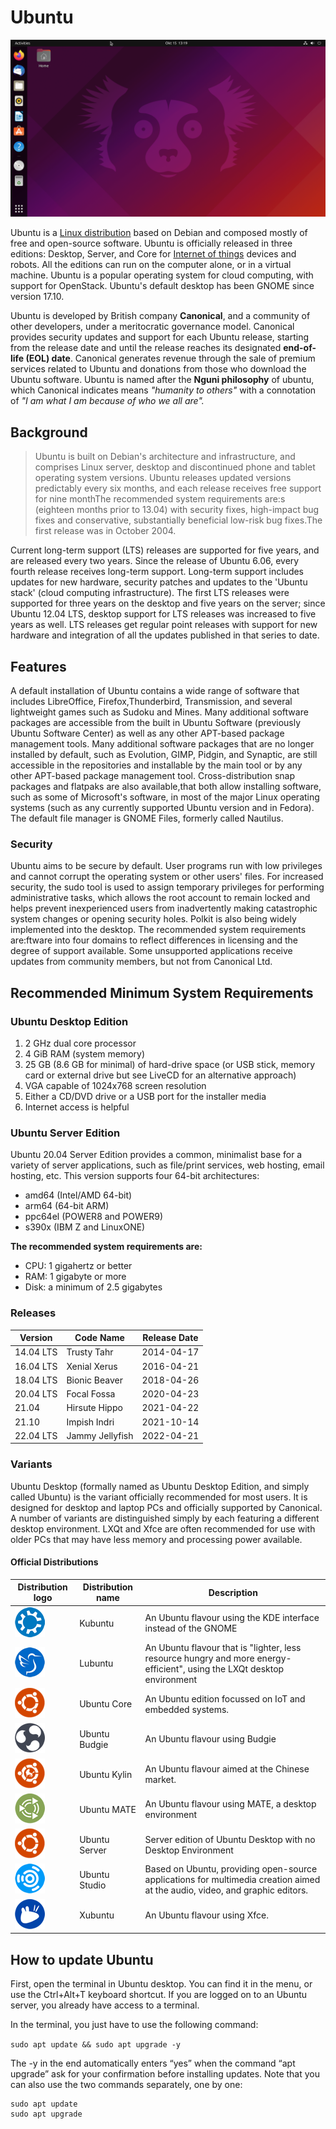 # Ubuntu
![image of Ubuntu](desktop.png)

Ubuntu is a [Linux distribution](https://en.wikipedia.org/wiki/Linux_distribution) based on Debian and composed mostly of free and open-source software. Ubuntu is officially released in three editions: Desktop, Server, and Core for [Internet of things](https://en.wikipedia.org/wiki/Internet_of_things) devices and robots. All the editions can run on the computer alone, or in a virtual machine. Ubuntu is a popular operating system for cloud computing, with support for OpenStack. Ubuntu's default desktop has been GNOME since version 17.10.

Ubuntu is developed by British company **Canonical**, and a community of other developers, under a meritocratic governance model. Canonical provides security updates and support for each Ubuntu release, starting from the release date and until the release reaches its designated **end-of-life (EOL) date**. Canonical generates revenue through the sale of premium services related to Ubuntu and donations from those who download the Ubuntu software. Ubuntu is named after the **Nguni philosophy** of ubuntu, which Canonical indicates means *"humanity to others"* with a connotation of *"I am what I am because of who we all are".*

## Background
> Ubuntu is built on Debian's architecture and infrastructure, and comprises Linux server, desktop and discontinued phone and tablet operating system versions. Ubuntu releases updated versions predictably every six months, and each release receives free support for nine monthThe recommended system requirements are:s (eighteen months prior to 13.04) with security fixes, high-impact bug fixes and conservative, substantially beneficial low-risk bug fixes.The first release was in October 2004.

Current long-term support (LTS) releases are supported for five years, and are released every two years. Since the release of Ubuntu 6.06, every fourth release receives long-term support. Long-term support includes updates for new hardware, security patches and updates to the 'Ubuntu stack' (cloud computing infrastructure). The first LTS releases were supported for three years on the desktop and five years on the server; since Ubuntu 12.04 LTS, desktop support for LTS releases was increased to five years as well. LTS releases get regular point releases with support for new hardware and integration of all the updates published in that series to date.

## Features

A default installation of Ubuntu contains a wide range of software that includes LibreOffice, Firefox,Thunderbird, Transmission, and several lightweight games such as Sudoku and Mines. Many additional software packages are accessible from the built in Ubuntu Software (previously Ubuntu Software Center) as well as any other APT-based package management tools. Many additional software packages that are no longer installed by default, such as Evolution, GIMP, Pidgin, and Synaptic, are still accessible in the repositories and installable by the main tool or by any other APT-based package management tool. Cross-distribution snap packages and flatpaks are also available,that both allow installing software, such as some of Microsoft's software, in most of the major Linux operating systems (such as any currently supported Ubuntu version and in Fedora). The default file manager is GNOME Files, formerly called Nautilus.

### Security

Ubuntu aims to be secure by default. User programs run with low privileges and cannot corrupt the operating system or other users' files. For increased security, the sudo tool is used to assign temporary privileges for performing administrative tasks, which allows the root account to remain locked and helps prevent inexperienced users from inadvertently making catastrophic system changes or opening security holes. Polkit is also being widely implemented into the desktop. The recommended system requirements are:ftware into four domains to reflect differences in licensing and the degree of support available. Some unsupported applications receive updates from community members, but not from Canonical Ltd.

## Recommended Minimum System Requirements

### Ubuntu Desktop Edition

1. 2 GHz dual core processor
2. 4 GiB RAM (system memory)
3. 25 GB (8.6 GB for minimal) of hard-drive space (or USB stick, memory card or external drive but see LiveCD for an alternative approach)
4. VGA capable of 1024x768 screen resolution
5. Either a CD/DVD drive or a USB port for the installer media
6. Internet access is helpful

### Ubuntu Server Edition 

Ubuntu 20.04 Server Edition provides a common, minimalist base for a variety of server applications, such as file/print services, web hosting, email hosting, etc. This version supports four 64-bit architectures:

* amd64 (Intel/AMD 64-bit)
* arm64 (64-bit ARM)
* ppc64el (POWER8 and POWER9)
* s390x (IBM Z and LinuxONE)
  
**The recommended system requirements are:**

* CPU: 1 gigahertz or better
* RAM: 1 gigabyte or more
* Disk: a minimum of 2.5 gigabytes

### Releases

|Version   |Code Name        |Release Date|
|----------|-----------------|------------|
|14.04 LTS | Trusty Tahr     | 2014-04-17 |
|16.04 LTS | Xenial Xerus    | 2016-04-21 |
|18.04 LTS | Bionic Beaver   | 2018-04-26 |
|20.04 LTS | Focal Fossa     | 2020-04-23 |
|21.04     | Hirsute Hippo   | 2021-04-22 |
|21.10     | Impish Indri    | 2021-10-14 |
|22.04 LTS | Jammy Jellyfish | 2022-04-21 |

### Variants

Ubuntu Desktop (formally named as Ubuntu Desktop Edition, and simply called Ubuntu) is the variant officially recommended for most users. It is designed for desktop and laptop PCs and officially supported by Canonical. A number of variants are distinguished simply by each featuring a different desktop environment. LXQt and Xfce are often recommended for use with older PCs that may have less memory and processing power available.

#### Official Distributions

| Distribution logo           | Distribution name | Description |
|-----------------------------|-------------------|-------------|
|![kubuntu logo](kubuntu.png) | Kubuntu           |An Ubuntu flavour using the KDE interface instead of the GNOME
|![lubuntu logo](lubuntu.png) | Lubuntu           | An Ubuntu flavour that is "lighter, less resource hungry and more energy-efficient", using the LXQt desktop environment|
|![core logo](core.png)       | Ubuntu Core       | An Ubuntu edition focussed on IoT and embedded systems. 
|![budgie logo](budgie.png)   | Ubuntu Budgie     | An Ubuntu flavour using Budgie
|![kylin logo](kylin.png)     | Ubuntu Kylin      | An Ubuntu flavour aimed at the Chinese market.|
|![mate logo](mate.png)       | Ubuntu MATE       | An Ubuntu flavour using MATE, a desktop environment|
|![ubuntu logo](ubuntu.png)   | Ubuntu Server     | Server edition of Ubuntu Desktop with no Desktop Environment|
|![studio logo](studio.png)   | Ubuntu Studio     | Based on Ubuntu, providing open-source applications for multimedia creation aimed at the audio, video, and graphic editors. 
|![xubunto logo](xubuntu.png) | Xubuntu           | An Ubuntu flavour using Xfce.

## How to update Ubuntu

First, open the terminal in Ubuntu desktop. You can find it in the menu, or use the Ctrl+Alt+T keyboard shortcut. If you are logged on to an Ubuntu server, you already have access to a terminal.

In the terminal, you just have to use the following command:

`sudo apt update && sudo apt upgrade -y`

The -y in the end automatically enters “yes” when the command “apt upgrade” ask for your confirmation before installing updates. Note that you can also use the two commands separately, one by one:

```
sudo apt update
sudo apt upgrade
```